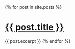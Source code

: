 <div>
  {% for post in site.posts %}
      <h1><a href="{{ post.url }}">{{ post.title }}</a></h1>
      {{ post.excerpt }}
  {% endfor %}
</div>
